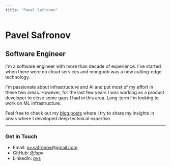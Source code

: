```yaml
---
title: "Pavel Safronov"
---
```


# Pavel Safronov

## Software Engineer

I'm a software engineer with more than decade of experience. I've started when there were no cloud services and mongodb was a new cutting-edge technology.

I'm passionate about infrastructure and AI and put most of my effort in these two areas. However, for the last few years I was working as a product developer to close some gaps I had in this area. Long-term I'm looking to work on ML infrastructure.

Feel free to check out my [blog posts](/posts/) where I try to share my insights in areas where I developed deep technical expertise.

---

### Get in Touch

- Email: pv.safronov@gmail.com
- GitHub: [@fspv](https://github.com/fspv)
- LinkedIn: [pvs](https://linkedin.com/in/pvs)
